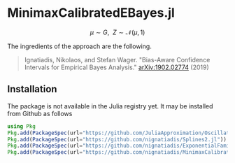 # MinimaxCalibratedEBayes.jl


```math
\mu \sim G, \ \ Z \sim \mathcal{N}(\mu, \, 1)
```

The ingredients of the approach are the following.



  >Ignatiadis, Nikolaos, and Stefan Wager. "Bias-Aware Confidence Intervals for Empirical Bayes Analysis." [arXiv:1902.02774](https://arxiv.org/abs/1902.02774) (2019)



## Installation

The package is not available in the Julia registry yet. It may be installed from Github as follows
```julia
using Pkg
Pkg.add(PackageSpec(url="https://github.com/JuliaApproximation/OscillatoryIntegrals.jl"))
Pkg.add(PackageSpec(url="https://github.com/nignatiadis/Splines2.jl"))
Pkg.add(PackageSpec(url="https://github.com/nignatiadis/ExponentialFamilies.jl"))
Pkg.add(PackageSpec(url="https://github.com/nignatiadis/MinimaxCalibratedEBayes.jl"))
```





